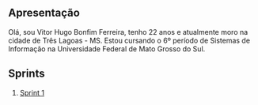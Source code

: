 ## Apresentação

Olá, sou Vitor Hugo Bonfim Ferreira, tenho 22 anos e atualmente moro na cidade de Três Lagoas - MS. Estou cursando o 6º período de Sistemas de Informação na Universidade Federal de Mato Grosso do Sul. 

## Sprints 

1. [Sprint 1](Sprint1/README.md)

